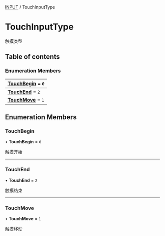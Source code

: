 [INPUT](../groups/Core.INPUT.md) / TouchInputType

# TouchInputType <Badge type="tip" text="Enumeration" /> <Score text="TouchInputType" />

<p class="content-big">

触摸类型

</p>

## Table of contents

### Enumeration Members <Score text="Enumeration" /> 
| **[TouchBegin](mw.TouchInputType.md#touchbegin)** = ``0``  |
| :----- |
| **[TouchEnd](mw.TouchInputType.md#touchend)** = ``2`` |
| **[TouchMove](mw.TouchInputType.md#touchmove)** = ``1`` |

## Enumeration Members

### TouchBegin <Score text="TouchBegin" /> 

• **TouchBegin** = ``0``

触摸开始

___

### TouchEnd <Score text="TouchEnd" /> 

• **TouchEnd** = ``2``

触摸结束

___

### TouchMove <Score text="TouchMove" /> 

• **TouchMove** = ``1``

触摸移动
